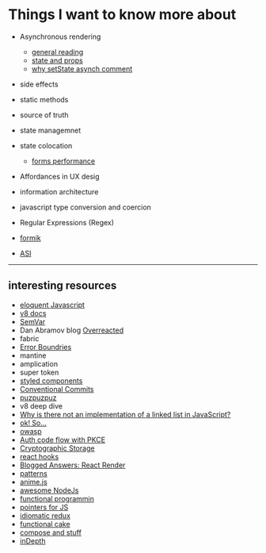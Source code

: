 # Things I want to know more about

- Asynchronous rendering 

  - [general reading](https://stackoverflow.com/questions/52886075/why-is-getderivedstatefromprops-is-a-static-method)
  - [state and props](https://reactjs.org/docs/faq-state.html#what-is-the-difference-between-state-and-props)
  - [why setState asynch comment](https://github.com/facebook/react/issues/11527#issuecomment-360199710)

- side effects

- static methods

- source of truth

- state managemnet 

- state colocation
  - [forms performance](https://epicreact.dev/improve-the-performance-of-your-react-forms/)

- Affordances in UX desig

- information architecture

- javascript type conversion and coercion

- Regular Expressions (Regex) 

- [formik](https://formik.org/)

- [ASI](https://stackoverflow.com/questions/2846283/what-are-the-rules-for-javascripts-automatic-semicolon-insertion-asi)

---

## interesting resources

- [eloquent Javascript](https://eloquentjavascript.net/)
- [v8 docs](https://v8.dev/blog/ignition-interpreter)
- [SemVar](https://semver.org/)
- Dan Abramov blog [Overreacted](https://overreacted.io/)
- fabric
- [Error Boundries](https://meticulous.ai/blog/react-error-boundaries-complete-guide/)
- mantine
- amplication
- super token
- [styled components](https://styled-components.com/docs/basics)
- [Conventional Commits](https://www.conventionalcommits.org/en/v1.0.0/)
- [puzpuzpuz](https://puzpuzpuz.io/)
- v8 deep dive
- [Why is there not an implementation of a linked list in JavaScript?](https://stackoverflow.com/questions/72297950/why-is-there-not-an-implementation-of-a-linked-list-in-javascript)
- [ok! So...](https://okso.app/)
- [owasp](https://owasp.org/)
- [Auth code flow with PKCE](https://cloudentity.com/developers/basics/oauth-grant-types/authorization-code-with-pkce/)
- [Cryptographic Storage](https://cheatsheetseries.owasp.org/cheatsheets/Cryptographic_Storage_Cheat_Sheet.html)
- [react hooks](https://www.netlify.com/blog/2019/03/11/deep-dive-how-do-react-hooks-really-work/) 
- [Blogged Answers: React Render](https://blog.isquaredsoftware.com/2020/05/blogged-answers-a-mostly-complete-guide-to-react-rendering-behavior/)
- [patterns](https://www.patterns.dev/)
- [anime.js](https://animejs.com/)
- [awesome NodeJs](https://github.com/sindresorhus/awesome-nodejs)
- [functional programmin](https://maryrosecook.com/blog/post/a-practical-introduction-to-functional-programming)
- [pointers for JS](https://daveceddia.com/javascript-references/)
- [idiomatic redux](https://blog.isquaredsoftware.com/2017/05/idiomatic-redux-tao-of-redux-part-1/)
- [functional cake](https://probablydance.com/2016/02/27/functional-programming-is-not-popular-because-it-is-weird/)
- [compose and stuff](https://levelup.gitconnected.com/compose-pipe-and-curry-from-scratch-99b417608d57)
- [inDepth](https://indepth.dev/)
